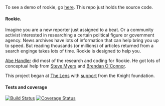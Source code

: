 To see a demo of rookie, go [here](http://54.191.10.239/ "here"). This repo just holds the source code.

#### Rookie.

Imagine you are a new reporter just assigned to a beat. Or a community activist interested in researching a certain political figure or government agency. News archives have lots of information that can help bring you up to speed. But reading thousands (or millions) of articles returned from a search enginge takes lots of time. Rookie is designed to help you. 

[Abe Handler](https://www.abehandler.com "Abe Handler") did most of the research and coding for Rookie. He got lots of conceptual help from [Steve Myers](https://twitter.com/myersnews "Steve Myers") and [Brendan O'Connor](http://brenocon.com "Brendan O'Connor").

This project began at [The Lens](http://www.thelensnola.org "The Lens") with [support](http://www.knightfoundation.org/grants/201550791/ "support") from the Knight foundation.

#### Tests and coverage

[![Build Status](https://travis-ci.org/AbeHandler/rookie.svg?branch=master)](https://travis-ci.org/AbeHandler/rookie) [![Coverage Status](https://coveralls.io/repos/AbeHandler/rookie/badge.svg?branch=master&service=github)](https://coveralls.io/github/AbeHandler/rookie?branch=master)